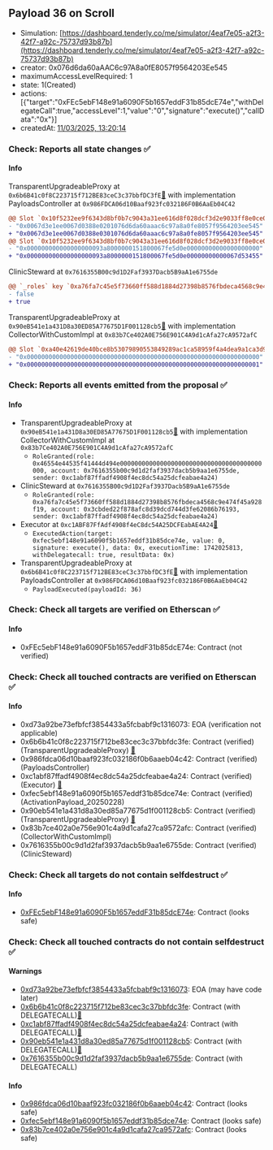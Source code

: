 ## Payload 36 on Scroll

- Simulation: [https://dashboard.tenderly.co/me/simulator/4eaf7e05-a2f3-42f7-a92c-75737d93b87b](https://dashboard.tenderly.co/me/simulator/4eaf7e05-a2f3-42f7-a92c-75737d93b87b)
- creator: 0x076d6da60aAAC6c97A8a0fE8057f9564203Ee545
- maximumAccessLevelRequired: 1
- state: 1(Created)
- actions: [{"target":"0xFEc5ebF148e91a6090F5b1657eddF31b85dcE74e","withDelegateCall":true,"accessLevel":1,"value":"0","signature":"execute()","callData":"0x"}]
- createdAt: [11/03/2025, 13:20:14](https://scrollscan.com/tx/0xffbe8ac48c37a512224951692f9d11c0029fcb5515996e2a376d9c5e59f177d7)

### Check: Reports all state changes :white_check_mark:

#### Info


TransparentUpgradeableProxy at `0x6b6B41c0f8C223715f712BE83ceC3c37bbfDC3fE`[:ghost:](https://github.com/bgd-labs/aave-address-book "GovernanceV3Scroll.PAYLOADS_CONTROLLER") with implementation PayloadsController at `0x986FDCA06d10Baaf923fc032186F0B6AaEb04C42`
```diff
@@ Slot `0x10f5232ee9f6343d8bf0b7c9043a31ee616d8f028dcf3d2e9033ff8e0ce0ef0f` @@
- "0x0067d3e1ee0067d0388e0201076d6da60aaac6c97a8a0fe8057f9564203ee545"
+ "0x0067d3e1ee0067d0388e0301076d6da60aaac6c97a8a0fe8057f9564203ee545"
@@ Slot `0x10f5232ee9f6343d8bf0b7c9043a31ee616d8f028dcf3d2e9033ff8e0ce0ef10` @@
- "0x000000000000000000093a8000000151800067fe5d0e00000000000000000000"
+ "0x000000000000000000093a8000000151800067fe5d0e00000000000067d53455"
```

ClinicSteward at `0x7616355B00c9d1D2Faf3937Dacb5B9aA1e6755de`
```diff
@@ `_roles` key `0xa76fa7c45e5f73660ff588d1884d27398b8576fbdeca4568c9e474f45a928f19.hasRole.0x3cbded22f878afc8d39dcd744d3fe62086b76193` @@
- false
+ true
```

TransparentUpgradeableProxy at `0x90eB541e1a431D8a30ED85A77675D1F001128cb5`[:ghost:](https://github.com/bgd-labs/aave-address-book "AaveV3Scroll.COLLECTOR") with implementation CollectorWithCustomImpl at `0x83b7Ce402A0E756E901C4A9d1cAfa27cA9572afC`
```diff
@@ Slot `0xa40e42619de40bce8b53079890553849289ac1ca58959f4a4dea9a1ca3d9bf95` @@
- "0x0000000000000000000000000000000000000000000000000000000000000000"
+ "0x0000000000000000000000000000000000000000000000000000000000000001"
```


### Check: Reports all events emitted from the proposal :white_check_mark:

#### Info

- TransparentUpgradeableProxy at `0x90eB541e1a431D8a30ED85A77675D1F001128cb5`[:ghost:](https://github.com/bgd-labs/aave-address-book "AaveV3Scroll.COLLECTOR") with implementation CollectorWithCustomImpl at `0x83b7Ce402A0E756E901C4A9d1cAfa27cA9572afC`
  - `RoleGranted(role: 0x46554e44535f41444d494e000000000000000000000000000000000000000000, account: 0x7616355b00c9d1d2faf3937dacb5b9aa1e6755de, sender: 0xc1abf87ffadf4908f4ec8dc54a25dcfeabae4a24)`
- ClinicSteward at `0x7616355B00c9d1D2Faf3937Dacb5B9aA1e6755de`
  - `RoleGranted(role: 0xa76fa7c45e5f73660ff588d1884d27398b8576fbdeca4568c9e474f45a928f19, account: 0x3cbded22f878afc8d39dcd744d3fe62086b76193, sender: 0xc1abf87ffadf4908f4ec8dc54a25dcfeabae4a24)`
- Executor at `0xc1ABF87FfAdf4908f4eC8dc54A25DCFEabAE4A24`[:ghost:](https://github.com/bgd-labs/aave-address-book "AaveV3Scroll.ACL_ADMIN, GovernanceV3Scroll.EXECUTOR_LVL_1")
  - `ExecutedAction(target: 0xfec5ebf148e91a6090f5b1657eddf31b85dce74e, value: 0, signature: execute(), data: 0x, executionTime: 1742025813, withDelegatecall: true, resultData: 0x)`
- TransparentUpgradeableProxy at `0x6b6B41c0f8C223715f712BE83ceC3c37bbfDC3fE`[:ghost:](https://github.com/bgd-labs/aave-address-book "GovernanceV3Scroll.PAYLOADS_CONTROLLER") with implementation PayloadsController at `0x986FDCA06d10Baaf923fc032186F0B6AaEb04C42`
  - `PayloadExecuted(payloadId: 36)`

### Check: Check all targets are verified on Etherscan :white_check_mark:

#### Info

- 0xFEc5ebF148e91a6090F5b1657eddF31b85dcE74e: Contract (not verified) 

### Check: Check all touched contracts are verified on Etherscan :white_check_mark:

#### Info

- 0xd73a92be73efbfcf3854433a5fcbabf9c1316073: EOA (verification not applicable)
- 0x6b6b41c0f8c223715f712be83cec3c37bbfdc3fe: Contract (verified) (TransparentUpgradeableProxy) [:ghost:](https://github.com/bgd-labs/aave-address-book "GovernanceV3Scroll.PAYLOADS_CONTROLLER")
- 0x986fdca06d10baaf923fc032186f0b6aaeb04c42: Contract (verified) (PayloadsController) 
- 0xc1abf87ffadf4908f4ec8dc54a25dcfeabae4a24: Contract (verified) (Executor) [:ghost:](https://github.com/bgd-labs/aave-address-book "AaveV3Scroll.ACL_ADMIN, GovernanceV3Scroll.EXECUTOR_LVL_1")
- 0xfec5ebf148e91a6090f5b1657eddf31b85dce74e: Contract (verified) (ActivationPayload_20250228) 
- 0x90eb541e1a431d8a30ed85a77675d1f001128cb5: Contract (verified) (TransparentUpgradeableProxy) [:ghost:](https://github.com/bgd-labs/aave-address-book "AaveV3Scroll.COLLECTOR")
- 0x83b7ce402a0e756e901c4a9d1cafa27ca9572afc: Contract (verified) (CollectorWithCustomImpl) 
- 0x7616355b00c9d1d2faf3937dacb5b9aa1e6755de: Contract (verified) (ClinicSteward) 

### Check: Check all targets do not contain selfdestruct :white_check_mark:

#### Info

- [0xFEc5ebF148e91a6090F5b1657eddF31b85dcE74e](https://scrollscan.com/address/0xFEc5ebF148e91a6090F5b1657eddF31b85dcE74e): Contract (looks safe)

### Check: Check all touched contracts do not contain selfdestruct :white_check_mark:

#### Warnings

- [0xd73a92be73efbfcf3854433a5fcbabf9c1316073](https://scrollscan.com/address/0xd73a92be73efbfcf3854433a5fcbabf9c1316073): EOA (may have code later)
- [0x6b6b41c0f8c223715f712be83cec3c37bbfdc3fe](https://scrollscan.com/address/0x6b6b41c0f8c223715f712be83cec3c37bbfdc3fe): Contract (with DELEGATECALL)[:ghost:](https://github.com/bgd-labs/aave-address-book "GovernanceV3Scroll.PAYLOADS_CONTROLLER")
- [0xc1abf87ffadf4908f4ec8dc54a25dcfeabae4a24](https://scrollscan.com/address/0xc1abf87ffadf4908f4ec8dc54a25dcfeabae4a24): Contract (with DELEGATECALL)[:ghost:](https://github.com/bgd-labs/aave-address-book "AaveV3Scroll.ACL_ADMIN, GovernanceV3Scroll.EXECUTOR_LVL_1")
- [0x90eb541e1a431d8a30ed85a77675d1f001128cb5](https://scrollscan.com/address/0x90eb541e1a431d8a30ed85a77675d1f001128cb5): Contract (with DELEGATECALL)[:ghost:](https://github.com/bgd-labs/aave-address-book "AaveV3Scroll.COLLECTOR")
- [0x7616355b00c9d1d2faf3937dacb5b9aa1e6755de](https://scrollscan.com/address/0x7616355b00c9d1d2faf3937dacb5b9aa1e6755de): Contract (with DELEGATECALL)

#### Info

- [0x986fdca06d10baaf923fc032186f0b6aaeb04c42](https://scrollscan.com/address/0x986fdca06d10baaf923fc032186f0b6aaeb04c42): Contract (looks safe)
- [0xfec5ebf148e91a6090f5b1657eddf31b85dce74e](https://scrollscan.com/address/0xfec5ebf148e91a6090f5b1657eddf31b85dce74e): Contract (looks safe)
- [0x83b7ce402a0e756e901c4a9d1cafa27ca9572afc](https://scrollscan.com/address/0x83b7ce402a0e756e901c4a9d1cafa27ca9572afc): Contract (looks safe)

